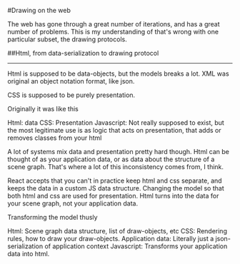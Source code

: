 #Drawing on the web

The web has gone through a great number of iterations, and has a great number of
problems. This is my understanding of that's wrong with one particular subset,
the drawing protocols.

##Html, from data-serialization to drawing protocol



---

Html is supposed to be data-objects, but the models breaks a lot. XML was
original an object notation format, like json.

CSS is supposed to be purely presentation.

Originally it was like this

Html: data
CSS: Presentation
Javascript: Not really supposed to exist, but the most legitimate use is as
logic that acts on presentation, that adds or removes classes from your html

A lot of systems mix data and presentation pretty hard though. Html can be
thought of as your application data, or as data about the structure of a scene
graph. That's where a lot of this inconsistency comes from, I think.

React accepts that you can't in practice keep html and css separate, and keeps
the data in a custom JS data structure. Changing the model so that both html and
css are used for presentation. Html turns into the data for your scene graph,
not your application data.

Transforming the model thusly

Html: Scene graph data structure, list of draw-objects, etc
CSS: Rendering rules, how to draw your draw-objects.
Application data: Literally just a json-serialization of application context
Javascript: Transforms your application data into html.


